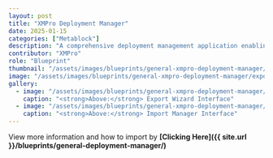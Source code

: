 ```yaml
---
layout: post
title: "XMPro Deployment Manager"
date: 2025-01-15
categories: ["Metablock"]
description: "A comprehensive deployment management application enabling export and import of XMPro solutions across environments via Git repository integration with dependency resolution and automated package optimization. When properly configured, imported solutions require no additional mapping or configuration—only version publishing—provided all dependencies are included per deployment documentation."
contributor: "XMPro"
role: "Blueprint"
thumbnail: "/assets/images/blueprints/general-xmpro-deployment-manager/export-wizard.png"
image: "/assets/images/blueprints/general-xmpro-deployment-manager/export-wizard.png"
gallery:
  - image: "/assets/images/blueprints/general-xmpro-deployment-manager/export-wizard.png"
    caption: "<strong>Above:</strong> Export Wizard Interface"
  - image: "/assets/images/blueprints/general-xmpro-deployment-manager/import-manager.png"
    caption: "<strong>Above:</strong> Import Manager Interface"
---
```


View more information and how to import by <strong>[Clicking Here]({{ site.url }}/blueprints/general-deployment-manager/)</strong>
